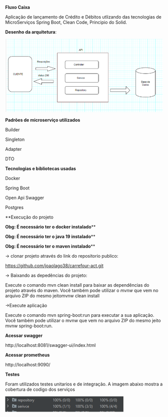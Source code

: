 **Fluxo Caixa**

Aplicação de lançamento de Crédito e Débitos utlizando das tecnologias
de MicroServiços Spring Boot, Clean Code, Principio do Solid.

**Desenho da arquitetura**:


![img.png](img.png)


**Padrões de microserviço utilizados**

Builder 

Singleton 

Adapter

DTO

**Tecnologias e bibliotecas usadas**

Docker

Spring Boot

Open Api Swagger

Postgres 

**Execução do projeto

**Obg: É necessário ter o docker instalado****

**Obg: É necessário ter o java 19 instalado****

**Obg: É necessário ter o maven instalado****

-> clonar projeto através do link do repositorio publico:

   https://github.com/joaolago38/carrefour-act.git

-> Baixando as depedências do projeto:

Execute o comando mvn clean install para baixar as dependências do projeto através do maven.
Você também pode utilizar o _mvnw_ que vem no arquivo ZIP do mesmo jeitomvnw clean install

->Execute aplicação

Execute o comando mvn spring-boot:run para executar a sua aplicação.
Você também pode utilizar o mvnw que vem no arquivo ZIP do mesmo jeito 
mvnw spring-boot:run.

**Acessar swagger**

http://localhost:8081/swagger-ui/index.html

**Acessar prometheus**

http://localhost:9090/




 

   



**Testes**

Foram utilizados testes unitarios e de integração. A imagem abaixo
mostra a cobertura de codigo dos serviços

![img_1.png](img_1.png)

